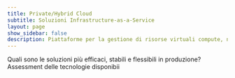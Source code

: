 ```yaml
---
title: Private/Hybrid Cloud
subtitle: Soluzioni Infrastructure-as-a-Service
layout: page
show_sidebar: false
description: Piattaforme per la gestione di risorse virtuali compute, networking e storage
---
```

<div class="chat">
  <div class="bubble me">Quali sono le soluzioni più efficaci, stabili e flessibili in produzione?</div>
  <div class="bubble you">Assessment delle tecnologie disponibii</div>
</div>
